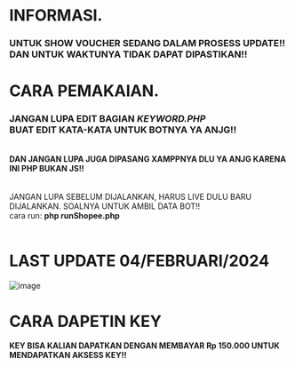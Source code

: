 # INFORMASI.
<H3><b>UNTUK SHOW VOUCHER SEDANG DALAM PROSESS UPDATE!!<br>DAN UNTUK WAKTUNYA TIDAK DAPAT DIPASTIKAN!!</b></H3>

# CARA PEMAKAIAN.
<h3>JANGAN LUPA EDIT BAGIAN <i>KEYWORD.PHP</i><br>BUAT EDIT KATA-KATA UNTUK BOTNYA YA ANJG!!</H3><br>
<b>DAN JANGAN LUPA JUGA DIPASANG XAMPPNYA DLU YA ANJG KARENA INI PHP BUKAN JS!!</b><br>
<br><br>
JANGAN LUPA SEBELUM DIJALANKAN, HARUS LIVE DULU BARU DIJALANKAN. SOALNYA UNTUK AMBIL DATA BOT!!<br>
cara run: <b>php runShopee.php</b><br><br>

# LAST UPDATE 04/FEBRUARI/2024
![image](https://github.com/fikrimuhamad/auto-komen-shopee/assets/25825165/5b75c2c4-d5e0-4a72-bc60-479370729359)

#
# CARA DAPETIN KEY
<b>KEY BISA KALIAN DAPATKAN DENGAN MEMBAYAR Rp 150.000 UNTUK MENDAPATKAN AKSESS KEY!!</b>
